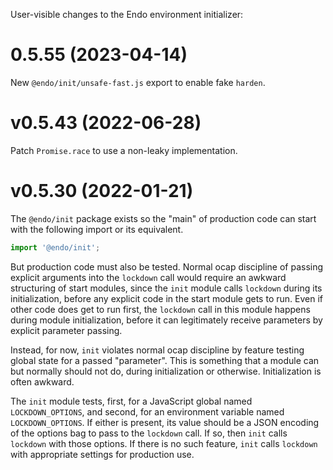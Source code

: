User-visible changes to the Endo environment initializer:

# 0.5.55 (2023-04-14)

New `@endo/init/unsafe-fast.js` export to enable fake `harden`.

# v0.5.43 (2022-06-28)

Patch `Promise.race` to use a non-leaky implementation.

# v0.5.30 (2022-01-21)

The `@endo/init` package exists so the "main" of production code can
start with the following import or its equivalent.
```js
import '@endo/init';
```
But production code must also be tested. Normal ocap discipline of passing
explicit arguments into the `lockdown`
call would require an awkward structuring of start modules, since
the `init` module calls `lockdown` during its initialization,
before any explicit code in the start module gets to run. Even if other code
does get to run first, the `lockdown` call in this module happens during
module initialization, before it can legitimately receive parameters by
explicit parameter passing.

Instead, for now, `init` violates normal ocap discipline by feature
testing global state for a passed "parameter". This is something that a
module can but normally should not do, during initialization or otherwise.
Initialization is often awkward.

The `init` module tests, first,
for a JavaScript global named `LOCKDOWN_OPTIONS`, and second, for an environment
variable named `LOCKDOWN_OPTIONS`. If either is present, its value should be
a JSON encoding of the options bag to pass to the `lockdown` call. If so,
then `init` calls `lockdown` with those options. If there is no such
feature, `init` calls `lockdown` with appropriate settings for
production use.
